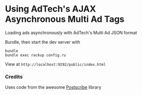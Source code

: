 # Using AdTech's AJAX Asynchronous Multi Ad Tags 

Loading ads asynchronously with AdTech's Multi Ad JSON format

Bundle, then start the dev server with 

```
bundle
bundle exec rackup config.ru
```

View at `http://localhost:9292/public/index.html`

### Credits
Uses code from the awesome [Postscribe](https://github.com/krux/postscribe) library 

